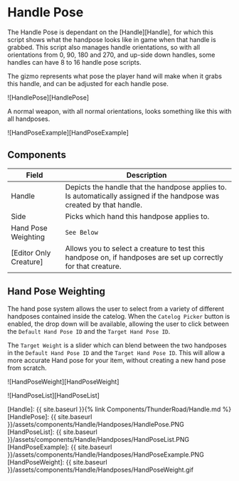 # Handle Pose

The Handle Pose is dependant on the [Handle][Handle], for which this script shows what the handpose looks like in game when that handle is grabbed. This script also manages handle orientations, so with all orientations from 0, 90, 180 and 270, and up-side down handles, some handles can have 8 to 16 handle pose scripts. 

The gizmo represents what pose the player hand will make when it grabs this handle, and can be adjusted for each handle pose. 

![HandlePose][HandlePose]

A normal weapon, with all normal orientations, looks something like this with all handposes.

![HandPoseExample][HandPoseExample]

## Components

| Field                       | Description
|---                          |---
| Handle                      | Depicts the handle that the handpose applies to. Is automatically assigned if the handpose was created by that handle.
| Side                        | Picks which hand this handpose applies to.
| Hand Pose Weighting         | `See Below`
| [Editor Only Creature]      | Allows you to select a creature to test this handpose on, if handposes are set up correctly for that creature.

## Hand Pose Weighting

The hand pose system allows the user to select from a variety of different handposes contained inside the catelog. When the `Catelog Picker` button is enabled, the drop down will be available, allowing the user to click between the `Default Hand Pose ID` and the `Target Hand Pose ID`. 

The `Target Weight` is a slider which can blend between the two handposes in the `Default Hand Pose ID` and the `Target Hand Pose ID`. This will allow a more accurate Hand pose for your item, without creating a new hand pose from scratch. 

![HandPoseWeight][HandPoseWeight]

![HandPoseList][HandPoseList]


[Handle]: {{ site.baseurl }}{% link Components/ThunderRoad/Handle.md %}
[HandlePose]: {{ site.baseurl }}/assets/components/Handle/Handposes/HandlePose.PNG
[HandPoseList]: {{ site.baseurl }}/assets/components/Handle/Handposes/HandPoseList.PNG
[HandPoseExample]: {{ site.baseurl }}/assets/components/Handle/Handposes/HandPoseExample.PNG
[HandPoseWeight]: {{ site.baseurl }}/assets/components/Handle/Handposes/HandPoseWeight.gif